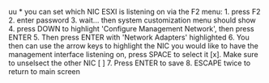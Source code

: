 uu        * you can set which NIC ESXI is listening on via the F2 menu:
            1. press F2
            2. enter password
            3. wait... then system customization menu should show
            4. press DOWN to highlight 'Configure Management Network', then press ENTER
            5. Then press ENTER with 'Network Adapters' highlighted
            6. You then can use the arrow keys to highlight the NIC you would like to have the management interface listening on, press SPACE to select it [x]. Make sure to unselsect the other NIC [ ]
            7. Press ENTER to save
            8. ESCAPE twice to return to main screen